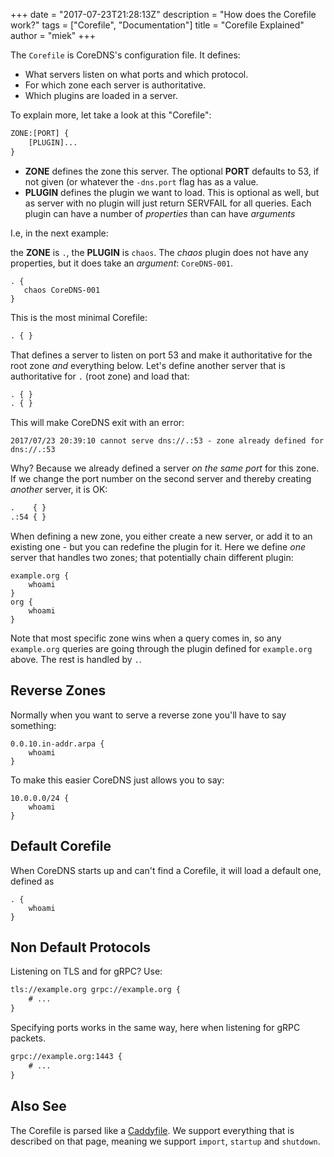 +++
date = "2017-07-23T21:28:13Z"
description = "How does the Corefile work?"
tags = ["Corefile", "Documentation"]
title = "Corefile Explained"
author = "miek"
+++

The `Corefile` is CoreDNS's configuration file. It defines:

* What servers listen on what ports and which protocol.
* For which zone each server is authoritative.
* Which plugins are loaded in a server.

To explain more, let take a look at this "Corefile":

~~~ txt
ZONE:[PORT] {
    [PLUGIN]...
}
~~~

* **ZONE** defines the zone this server. The optional **PORT** defaults to 53, if not given (or
  whatever the `-dns.port` flag has as a value.
* **PLUGIN** defines the plugin we want to load. This is optional as well, but as server
  with no plugin will just return SERVFAIL for all queries. Each plugin can have a number of
  *properties* than can have *arguments*

I.e, in the next example:

the **ZONE** is `.`, the **PLUGIN** is `chaos`. The *chaos* plugin does not have any properties, but
it does take an *argument*: `CoreDNS-001`.

~~~ corefile
. {
   chaos CoreDNS-001
}
~~~

This is the most minimal Corefile:

~~~ txt
. { }
~~~

That defines a server to listen on port 53 and make it authoritative for the root zone *and*
everything below. Let's define another server that is authoritative for `.` (root zone) and load
that:

~~~ txt
. { }
. { }
~~~

This will make CoreDNS exit with an error:
~~~
2017/07/23 20:39:10 cannot serve dns://.:53 - zone already defined for dns://.:53
~~~

Why? Because we already defined a server *on the same port* for this zone. If we change the port
number on the second server and thereby creating *another* server, it is OK:

~~~ txt
.    { }
.:54 { }
~~~

When defining a new zone, you either create a new server, or add it to an existing one - but you can
redefine the plugin for it. Here we define *one* server that handles two zones; that potentially
chain different plugin:

~~~ corefile
example.org {
    whoami
}
org {
    whoami
}
~~~

Note that most specific zone wins when a query comes in, so any `example.org` queries are going
through the plugin defined for `example.org` above. The rest is handled by `.`.

## Reverse Zones

Normally when you want to serve a reverse zone you'll have to say something:

~~~ corefile
0.0.10.in-addr.arpa {
    whoami
}
~~~

To make this easier CoreDNS just allows you to say:

~~~ corefile
10.0.0.0/24 {
    whoami
}
~~~

## Default Corefile

When CoreDNS starts up and can't find a Corefile, it will load a default one, defined as

~~~ corefile
. {
    whoami
}
~~~

## Non Default Protocols

Listening on TLS and for gRPC? Use:

~~~ txt
tls://example.org grpc://example.org {
    # ...
}
~~~

Specifying ports works in the same way, here when listening for gRPC packets.

~~~ txt
grpc://example.org:1443 {
    # ...
}
~~~

## Also See

The Corefile is parsed like a [Caddyfile](https://caddyserver.com/docs/caddyfile). We support
everything that is described on that page, meaning we support `import`, `startup` and `shutdown`.
